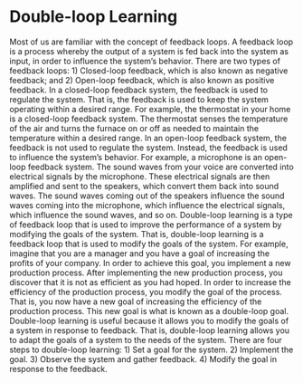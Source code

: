 
# Double-loop Learning
Most of us are familiar with the concept of feedback loops. A feedback loop is a process whereby the output of a system is fed back into the system as input, in order to influence the system’s behavior. There are two types of feedback loops: 1) Closed-loop feedback, which is also known as negative feedback; and 2) Open-loop feedback, which is also known as positive feedback. In a closed-loop feedback system, the feedback is used to regulate the system. That is, the feedback is used to keep the system operating within a desired range. For example, the thermostat in your home is a closed-loop feedback system. The thermostat senses the temperature of the air and turns the furnace on or off as needed to maintain the temperature within a desired range. In an open-loop feedback system, the feedback is not used to regulate the system. Instead, the feedback is used to influence the system’s behavior. For example, a microphone is an open-loop feedback system. The sound waves from your voice are converted into electrical signals by the microphone. These electrical signals are then amplified and sent to the speakers, which convert them back into sound waves. The sound waves coming out of the speakers influence the sound waves coming into the microphone, which influence the electrical signals, which influence the sound waves, and so on. Double-loop learning is a type of feedback loop that is used to improve the performance of a system by modifying the goals of the system. That is, double-loop learning is a feedback loop that is used to modify the goals of the system. For example, imagine that you are a manager and you have a goal of increasing the profits of your company. In order to achieve this goal, you implement a new production process. After implementing the new production process, you discover that it is not as efficient as you had hoped. In order to increase the efficiency of the production process, you modify the goal of the process. That is, you now have a new goal of increasing the efficiency of the production process. This new goal is what is known as a double-loop goal. Double-loop learning is useful because it allows you to modify the goals of a system in response to feedback. That is, double-loop learning allows you to adapt the goals of a system to the needs of the system. There are four steps to double-loop learning: 1) Set a goal for the system. 2) Implement the goal. 3) Observe the system and gather feedback. 4) Modify the goal in response to the feedback.